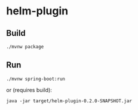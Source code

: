 # helm-plugin

## Build
```shell
./mvnw package
```

## Run
```shell
./mvnw spring-boot:run
```
or (requires build):
```shell
java -jar target/helm-plugin-0.2.0-SNAPSHOT.jar
```
